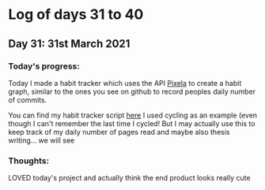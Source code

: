 # Log of days 31 to 40

## Day 31: 31st March 2021

### Today's progress:

Today I made a habit tracker which uses the API [Pixela](https://pixe.la/) to create a habit graph, similar to the ones you see on github to record peoples daily number of commits.

You can find my habit tracker script [here](https://github.com/blain1995/100DaysOfCode/blob/main/scripts/days31to40/day31/day31_main.py) I used cycling as an example (even though I can't remember the last time I cycled! But I may actually use this to keep track of my daily number of pages read and maybe also thesis writing... we will see

### Thoughts:

LOVED today's project and actually think the end product looks really cute
